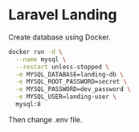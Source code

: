 # Laravel Landing

Create database using Docker.

```bash
docker run -d \
  --name mysql \
  --restart unless-stopped \
  -e MYSQL_DATABASE=landing-db \
  -e MYSQL_ROOT_PASSWORD=secret \
  -e MYSQL_PASSWORD=dev_password \
  -e MYSQL_USER=landing-user \
  mysql:8

```

Then change .env file.